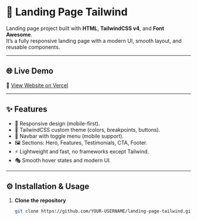 # 🚀 Landing Page Tailwind

Landing page project built with **HTML**, **TailwindCSS v4**, and **Font Awesome**.  
It’s a fully responsive landing page with a modern UI, smooth layout, and reusable components.

---

## 🌐 Live Demo
🔗 [View Website on Vercel](https://landing-page-tailwind-lyart.vercel.app/)

---

## ✨ Features
- 📱 Responsive design (mobile-first).
- 🎨 TailwindCSS custom theme (colors, breakpoints, buttons).
- 📌 Navbar with toggle menu (mobile support).
- 🖼️ Sections: Hero, Features, Testimonials, CTA, Footer.
- ⚡ Lightweight and fast, no frameworks except Tailwind.
- 🎭 Smooth hover states and modern UI.

---

## ⚙️ Installation & Usage

1. **Clone the repository**
   ```bash
   git clone https://github.com/YOUR-USERNAME/landing-page-tailwind.git
